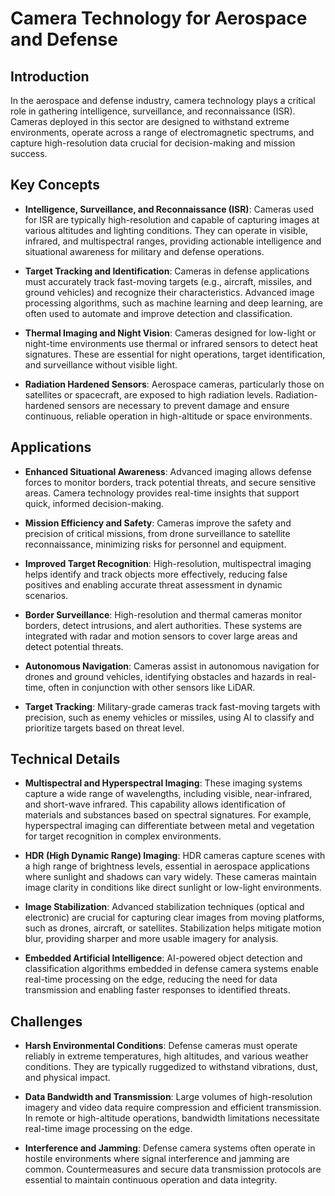 # **Camera Technology for Aerospace and Defense**


## **Introduction**
In the aerospace and defense industry, camera technology plays a critical role in gathering intelligence, surveillance, and reconnaissance (ISR). Cameras deployed in this sector are designed to withstand extreme environments, operate across a range of electromagnetic spectrums, and capture high-resolution data crucial for decision-making and mission success.

## **Key Concepts**

- **Intelligence, Surveillance, and Reconnaissance (ISR)**: Cameras used for ISR are typically high-resolution and capable of capturing images at various altitudes and lighting conditions. They can operate in visible, infrared, and multispectral ranges, providing actionable intelligence and situational awareness for military and defense operations.

- **Target Tracking and Identification**: Cameras in defense applications must accurately track fast-moving targets (e.g., aircraft, missiles, and ground vehicles) and recognize their characteristics. Advanced image processing algorithms, such as machine learning and deep learning, are often used to automate and improve detection and classification.

- **Thermal Imaging and Night Vision**: Cameras designed for low-light or night-time environments use thermal or infrared sensors to detect heat signatures. These are essential for night operations, target identification, and surveillance without visible light.

- **Radiation Hardened Sensors**: Aerospace cameras, particularly those on satellites or spacecraft, are exposed to high radiation levels. Radiation-hardened sensors are necessary to prevent damage and ensure continuous, reliable operation in high-altitude or space environments.


## **Applications**

- **Enhanced Situational Awareness**: Advanced imaging allows defense forces to monitor borders, track potential threats, and secure sensitive areas. Camera technology provides real-time insights that support quick, informed decision-making.

- **Mission Efficiency and Safety**: Cameras improve the safety and precision of critical missions, from drone surveillance to satellite reconnaissance, minimizing risks for personnel and equipment.

- **Improved Target Recognition**: High-resolution, multispectral imaging helps identify and track objects more effectively, reducing false positives and enabling accurate threat assessment in dynamic scenarios.

- **Border Surveillance**: High-resolution and thermal cameras monitor borders, detect intrusions, and alert authorities. These systems are integrated with radar and motion sensors to cover large areas and detect potential threats.

- **Autonomous Navigation**: Cameras assist in autonomous navigation for drones and ground vehicles, identifying obstacles and hazards in real-time, often in conjunction with other sensors like LiDAR.

- **Target Tracking**: Military-grade cameras track fast-moving targets with precision, such as enemy vehicles or missiles, using AI to classify and prioritize targets based on threat level.


## **Technical Details**

- **Multispectral and Hyperspectral Imaging**: These imaging systems capture a wide range of wavelengths, including visible, near-infrared, and short-wave infrared. This capability allows identification of materials and substances based on spectral signatures. For example, hyperspectral imaging can differentiate between metal and vegetation for target recognition in complex environments.

- **HDR (High Dynamic Range) Imaging**: HDR cameras capture scenes with a high range of brightness levels, essential in aerospace applications where sunlight and shadows can vary widely. These cameras maintain image clarity in conditions like direct sunlight or low-light environments.

- **Image Stabilization**: Advanced stabilization techniques (optical and electronic) are crucial for capturing clear images from moving platforms, such as drones, aircraft, or satellites. Stabilization helps mitigate motion blur, providing sharper and more usable imagery for analysis.

- **Embedded Artificial Intelligence**: AI-powered object detection and classification algorithms embedded in defense camera systems enable real-time processing on the edge, reducing the need for data transmission and enabling faster responses to identified threats.


## **Challenges**

- **Harsh Environmental Conditions**: Defense cameras must operate reliably in extreme temperatures, high altitudes, and various weather conditions. They are typically ruggedized to withstand vibrations, dust, and physical impact.

- **Data Bandwidth and Transmission**: Large volumes of high-resolution imagery and video data require compression and efficient transmission. In remote or high-altitude operations, bandwidth limitations necessitate real-time image processing on the edge.

- **Interference and Jamming**: Defense camera systems often operate in hostile environments where signal interference and jamming are common. Countermeasures and secure data transmission protocols are essential to maintain continuous operation and data integrity.

